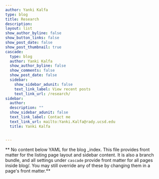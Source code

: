 ```yaml
---
author: Yanki Kalfa
type: blog
title: Research
description: 
layout: list
show_author_byline: false
show_button_links: false
show_post_date: false
show_post_thumbnail: true
cascade:
  type: blog
  author: Yanki Kalfa
  show_author_byline: false
  show_comments: false
  show_post_date: false
  sidebar:
    show_sidebar_adunit: false
    text_link_label: View recent posts
    text_link_url: /research/
sidebar:
  author:
  description: ""
  show_sidebar_adunit: false
  text_link_label: Contact me
  text_link_url: mailto:Yanki.Kalfa@rady.ucsd.edu
  title: Yanki Kalfa


---
```


** No content below YAML for the blog _index. This file provides front matter for the listing page layout and sidebar content. It is also a branch bundle, and all settings under `cascade` provide front matter for all pages inside blog/. You may still override any of these by changing them in a page's front matter.**
